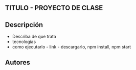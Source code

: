 ## TITULO - PROYECTO DE CLASE 

## Descripción
* Describa de que trata 
* tecnologías 
* como ejecutarlo - link - descargarlo, npm install, npm start

## Autores